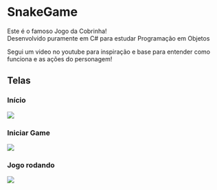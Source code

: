# SnakeGame

Este é o famoso Jogo da Cobrinha! <br>
Desenvolvido puramente em C# para estudar Programação em Objetos <br>

Segui um video no youtube para inspiração e base para entender como funciona e as ações do personagem!

## Telas

### Início

<img src= "https://user-images.githubusercontent.com/104142714/188245467-72ce024c-2e97-4586-ac53-5283ef32138a.jpg"/>

### Iniciar Game

<img src= "https://user-images.githubusercontent.com/104142714/188245550-2ef3ee5f-c53a-445e-81e6-0b5f914ece06.jpg"/>

### Jogo rodando

<img src= "https://user-images.githubusercontent.com/104142714/188245591-03be285e-05c5-4fcc-a6d9-e71a268b346a.jpg"/>

